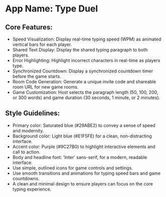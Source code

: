 # **App Name**: Type Duel

## Core Features:

- Speed Visualization: Display real-time typing speed (WPM) as animated vertical bars for each player.
- Shared Text Display: Display the shared typing paragraph to both players.
- Error Highlighting: Highlight incorrect characters in real-time as players type.
- Synchronized Countdown: Display a synchronized countdown timer before the game starts.
- Room Code Generation: Generate a unique invite code and shareable room URL for new game rooms.
- Game Customization: Host selects the paragraph length (50, 100, 200, or 300 words) and game duration (30 seconds, 1 minute, or 2 minutes).

## Style Guidelines:

- Primary color: Saturated blue (#29ABE2) to convey a sense of speed and modernity.
- Background color: Light blue (#E1F5FE) for a clean, non-distracting interface.
- Accent color: Purple (#9C27B0) to highlight interactive elements and call to action.
- Body and headline font: 'Inter' sans-serif, for a modern, readable interface. 
- Use simple, outlined icons for game controls and settings.
- Use smooth transitions and animations for typing speed bars and game countdowns.
- A clean and minimal design to ensure players can focus on the core typing experience.